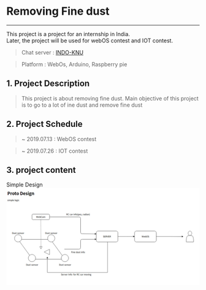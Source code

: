# Removing Fine dust
------
This project is a project for an internship in India.<br>
Later, the project will be used for webOS contest and IOT contest.


> Chat server : [INDO-KNU](https://etherpad.openstack.org/p/INDO-KNU)


> Platform : WebOs, Arduino, Raspberry pie


## 1. Project Description
> This project is about removing fine dust. Main objective of this project is to go to a lot of ine dust and remove fine dust


## 2. Project Schedule
> ~ 2019.07.13 : WebOS contest

> ~ 2019.07.26 : IOT contest


## 3. project content
Simple Design
![Removing Fine dust](https://github.com/Azderica/Removing_Fine_dust/blob/master/images/proto_design.jpg)





